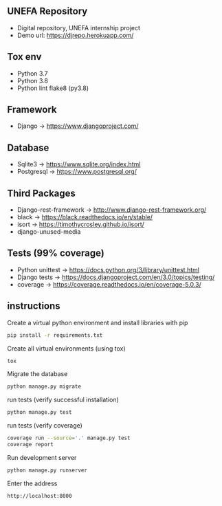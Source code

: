 ## UNEFA Repository

* Digital repository, UNEFA internship project
* Demo url: https://djrepo.herokuapp.com/

## Tox env

* Python 3.7
* Python 3.8
* Python lint flake8 (py3.8)

## Framework

* Django -> https://www.djangoproject.com/

## Database

* Sqlite3 -> https://www.sqlite.org/index.html
* Postgresql -> https://www.postgresql.org/

## Third Packages

* Django-rest-framework -> http://www.django-rest-framework.org/
* black -> https://black.readthedocs.io/en/stable/
* isort -> https://timothycrosley.github.io/isort/
* django-unused-media

## Tests (99% coverage)

* Python unittest -> https://docs.python.org/3/library/unittest.html
* Django tests -> https://docs.djangoproject.com/en/3.0/topics/testing/
* coverage -> https://coverage.readthedocs.io/en/coverage-5.0.3/

## instructions

Create a virtual python environment and install libraries with pip

```bash
pip install -r requirements.txt
```

Create all virtual environments (using tox)
```bash
tox
```

Migrate the database

```bash
python manage.py migrate
```

run tests (verify successful installation)
```bash
python manage.py test
```

run tests (verify coverage)
```bash
coverage run --source='.' manage.py test
coverage report
```

Run development server

```bash
python manage.py runserver
```

Enter the address

```bash
http://localhost:8000
```
